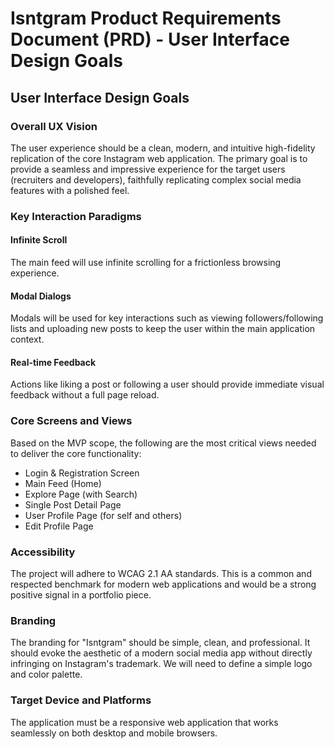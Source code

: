 # Isntgram Product Requirements Document (PRD) - User Interface Design Goals

## User Interface Design Goals

### Overall UX Vision

The user experience should be a clean, modern, and intuitive high-fidelity replication of the core Instagram web application. The primary goal is to provide a seamless and impressive experience for the target users (recruiters and developers), faithfully replicating complex social media features with a polished feel.

### Key Interaction Paradigms

#### Infinite Scroll

The main feed will use infinite scrolling for a frictionless browsing experience.

#### Modal Dialogs

Modals will be used for key interactions such as viewing followers/following lists and uploading new posts to keep the user within the main application context.

#### Real-time Feedback

Actions like liking a post or following a user should provide immediate visual feedback without a full page reload.

### Core Screens and Views

Based on the MVP scope, the following are the most critical views needed to deliver the core functionality:

- Login & Registration Screen
- Main Feed (Home)
- Explore Page (with Search)
- Single Post Detail Page
- User Profile Page (for self and others)
- Edit Profile Page

### Accessibility

The project will adhere to WCAG 2.1 AA standards. This is a common and respected benchmark for modern web applications and would be a strong positive signal in a portfolio piece.

### Branding

The branding for "Isntgram" should be simple, clean, and professional. It should evoke the aesthetic of a modern social media app without directly infringing on Instagram's trademark. We will need to define a simple logo and color palette.

### Target Device and Platforms

The application must be a responsive web application that works seamlessly on both desktop and mobile browsers.
